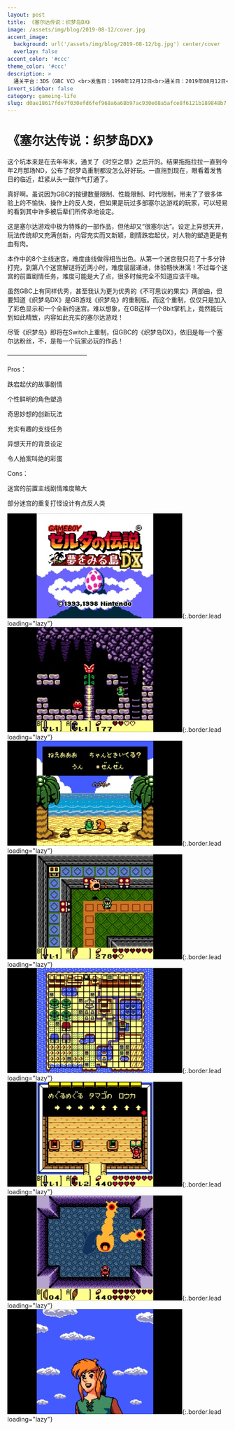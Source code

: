 ```yaml
---
layout: post
title: 《塞尔达传说：织梦岛DX》
image: /assets/img/blog/2019-08-12/cover.jpg
accent_image: 
  background: url('/assets/img/blog/2019-08-12/bg.jpg') center/cover
  overlay: false
accent_color: '#ccc'
theme_color: '#ccc'
description: >
  通关平台：3DS（GBC VC）<br>发售日：1998年12月12日<br>通关日：2019年08月12日<br>开发商：Nintendo<br>发行商：Nintendo<br>个人评分：90
invert_sidebar: false
category: gameing-life
slug: d0ae18617fde7f030efd6fef968a6a68b97ac930e08a5afce8f6121b189848b7
---
```


# 《塞尔达传说：织梦岛DX》

这个坑本来是在去年年末，通关了《时空之章》之后开的。结果拖拖拉拉一直到今年2月那场ND，公布了织梦岛重制都没怎么好好玩。一直拖到现在，眼看着发售日的临近，赶紧从头一鼓作气打通了。

真好啊。虽说因为GBC的按键数量限制、性能限制、时代限制，带来了了很多体验上的不愉快、操作上的反人类，但如果是玩过多部塞尔达游戏的玩家，可以轻易的看到其中许多被后辈们所传承地设定。

这是塞尔达游戏中极为特殊的一部作品，但他却又“很塞尔达”。设定上异想天开，玩法传统却又充满创新，内容充实而又新颖，剧情跌宕起伏，对人物的塑造更是有血有肉。

本作中的8个主线迷宫，难度曲线做得相当出色。从第一个迷宫我只花了十多分钟打完，到第八个迷宫解谜将近两小时，难度层层递进，体验畅快淋漓！不过每个迷宫的前置剧情任务，难度可能是大了点，很多时候完全不知道应该干啥。

虽然GBC上有同样优秀，甚至我认为更为优秀的《不可思议的果实》两部曲，但要知道《织梦岛DX》是GB游戏《织梦岛》的重制版。而这个重制，仅仅只是加入了彩色显示和一个全新的迷宫。难以想象，在GB这样一个8bit掌机上，竟然能玩到如此精致，内容如此充实的塞尔达游戏！

尽管《织梦岛》即将在Switch上重制，但GBC的《织梦岛DX》，依旧是每一个塞尔达粉丝，不，是每一个玩家必玩的作品！

—————————————

Pros：

跌宕起伏的故事剧情

个性鲜明的角色塑造

奇思妙想的创新玩法

充实有趣的支线任务

异想天开的背景设定

令人拍案叫绝的彩蛋

Cons：

迷宫的前置主线剧情难度略大

部分迷宫的重复打怪设计有点反人类

![](/assets/img/blog/2019-08-12/1.jpg){:.border.lead loading="lazy"}
![](/assets/img/blog/2019-08-12/2.jpg){:.border.lead loading="lazy"}
![](/assets/img/blog/2019-08-12/3.jpg){:.border.lead loading="lazy"}
![](/assets/img/blog/2019-08-12/4.jpg){:.border.lead loading="lazy"}
![](/assets/img/blog/2019-08-12/5.jpg){:.border.lead loading="lazy"}
![](/assets/img/blog/2019-08-12/6.jpg){:.border.lead loading="lazy"}
![](/assets/img/blog/2019-08-12/7.jpg){:.border.lead loading="lazy"}
![](/assets/img/blog/2019-08-12/8.jpg){:.border.lead loading="lazy"}

